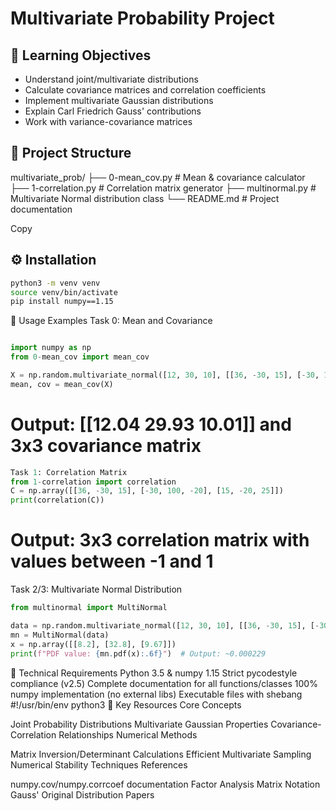 
# Multivariate Probability Project

## 🎯 Learning Objectives

- Understand joint/multivariate distributions
- Calculate covariance matrices and correlation coefficients
- Implement multivariate Gaussian distributions
- Explain Carl Friedrich Gauss' contributions
- Work with variance-covariance matrices

## 📂 Project Structure

multivariate_prob/
├── 0-mean_cov.py        # Mean & covariance calculator
├── 1-correlation.py     # Correlation matrix generator
├── multinormal.py       # Multivariate Normal distribution class
└── README.md            # Project documentation

Copy

## ⚙️ Installation

```bash
python3 -m venv venv
source venv/bin/activate
pip install numpy==1.15
```

🚀 Usage Examples
Task 0: Mean and Covariance

```python

import numpy as np
from 0-mean_cov import mean_cov

X = np.random.multivariate_normal([12, 30, 10], [[36, -30, 15], [-30, 100, -20], [15, -20, 25]], 10000)
mean, cov = mean_cov(X)
```

# Output: [[12.04 29.93 10.01]] and 3x3 covariance matrix

```python
Task 1: Correlation Matrix
from 1-correlation import correlation
C = np.array([[36, -30, 15], [-30, 100, -20], [15, -20, 25]])
print(correlation(C))
```

# Output: 3x3 correlation matrix with values between -1 and 1

Task 2/3: Multivariate Normal Distribution

```python
from multinormal import MultiNormal

data = np.random.multivariate_normal([12, 30, 10], [[36, -30, 15], [-30, 100, -20], [15, -20, 25]], 10000).T
mn = MultiNormal(data)
x = np.array([[8.2], [32.8], [9.67]])
print(f"PDF value: {mn.pdf(x):.6f}")  # Output: ~0.000229
```

🔧 Technical Requirements
Python 3.5 & numpy 1.15
Strict pycodestyle compliance (v2.5)
Complete documentation for all functions/classes
100% numpy implementation (no external libs)
Executable files with shebang #!/usr/bin/env python3
📖 Key Resources
Core Concepts

Joint Probability Distributions
Multivariate Gaussian Properties
Covariance-Correlation Relationships
Numerical Methods

Matrix Inversion/Determinant Calculations
Efficient Multivariate Sampling
Numerical Stability Techniques
References

numpy.cov/numpy.corrcoef documentation
Factor Analysis Matrix Notation
Gauss' Original Distribution Papers
